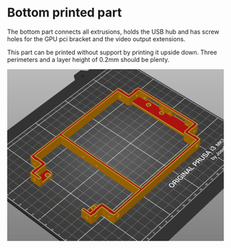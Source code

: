 # Bottom printed part

The bottom part connects all extrusions, holds the USB hub and has screw holes for the GPU pci bracket and the video output extensions.

This part can be printed without support by printing it upside down. Three perimeters and a layer height of 0.2mm should be plenty.

![Slicer screenshot](screenshot.png)
